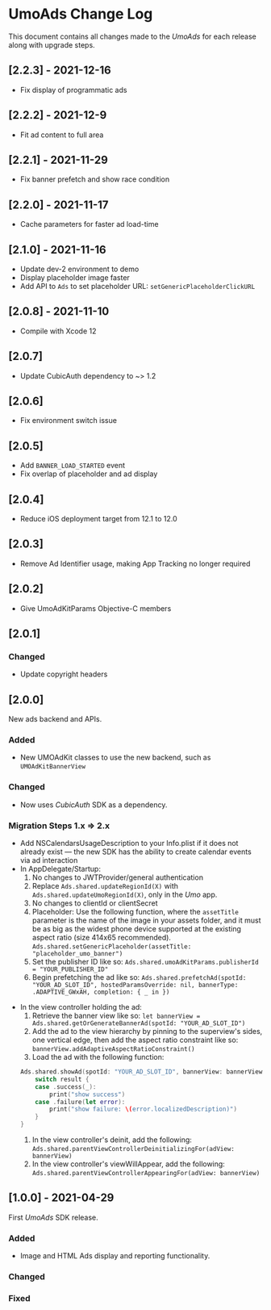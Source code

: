 # UmoAds Change Log

This document contains all changes made to the _UmoAds_ for each release along with upgrade steps.

## [2.2.3] - 2021-12-16

* Fix display of programmatic ads

## [2.2.2] - 2021-12-9

* Fit ad content to full area

## [2.2.1] - 2021-11-29

* Fix banner prefetch and show race condition

## [2.2.0] - 2021-11-17

* Cache parameters for faster ad load-time

## [2.1.0] - 2021-11-16

* Update dev-2 environment to demo
* Display placeholder image faster
* Add API to `Ads` to set placeholder URL: `setGenericPlaceholderClickURL` 

## [2.0.8] - 2021-11-10

* Compile with Xcode 12

## [2.0.7]

* Update CubicAuth dependency to ~> 1.2

## [2.0.6]

* Fix environment switch issue

## [2.0.5]

* Add `BANNER_LOAD_STARTED` event
* Fix overlap of placeholder and ad display

## [2.0.4]

* Reduce iOS deployment target from 12.1 to 12.0

## [2.0.3]

* Remove Ad Identifier usage, making App Tracking no longer required

## [2.0.2]

* Give UmoAdKitParams Objective-C members

## [2.0.1]

### Changed

* Update copyright headers

## [2.0.0]

New ads backend and APIs.

### Added

* New UMOAdKit classes to use the new backend, such as `UMOAdKitBannerView`

### Changed

* Now uses _CubicAuth_ SDK as a dependency.

### Migration Steps 1.x => 2.x

* Add NSCalendarsUsageDescription to your Info.plist if it does not already exist — the new SDK has the ability to create calendar events via ad interaction
 * In AppDelegate/Startup:
     1. No changes to JWTProvider/general authentication
     1. Replace `Ads.shared.updateRegionId(X)` with `Ads.shared.updateUmoRegionId(X)`, only in the _Umo_ app.
     1. No changes to clientId or clientSecret
     1. Placeholder: Use the following function, where the `assetTitle` parameter is the name of the image in your assets folder, and it must be as big as the widest phone device supported at the existing aspect ratio (size 414x65 recommended). `Ads.shared.setGenericPlaceholder(assetTitle: "placeholder_umo_banner")`
     1. Set the publisher ID like so: `Ads.shared.umoAdKitParams.publisherId = "YOUR_PUBLISHER_ID"`
     1. Begin prefetching the ad like so: `Ads.shared.prefetchAd(spotId: "YOUR_AD_SLOT_ID", hostedParamsOverride: nil, bannerType: .ADAPTIVE_GWxAH, completion: { _ in })`
 - In the view controller holding the ad:
     1. Retrieve the banner view like so: `let bannerView = Ads.shared.getOrGenerateBannerAd(spotId: "YOUR_AD_SLOT_ID")`
     1. Add the ad to the view hierarchy by pinning to the superview's sides, one vertical edge, then add the aspect ratio constraint like so: `bannerView.addAdaptiveAspectRatioConstraint()`
     1. Load the ad with the following function:
     ``` swift
     Ads.shared.showAd(spotId: "YOUR_AD_SLOT_ID", bannerView: bannerView, assignHostedParams: true, bannerType: .ADAPTIVE_GWxAH) { result in
         switch result {
         case .success(_):
             print("show success")
         case .failure(let error):
             print("show failure: \(error.localizedDescription)")
         }
     }
     ```
     1. In the view controller's deinit, add the following: `Ads.shared.parentViewControllerDeinitializingFor(adView: bannerView)`
     1. In the view controller's viewWillAppear, add the following: `Ads.shared.parentViewControllerAppearingFor(adView: bannerView)`

## [1.0.0] - 2021-04-29

First _UmoAds_ SDK release.

### Added

* Image and HTML Ads display and reporting functionality.

### Changed

### Fixed
